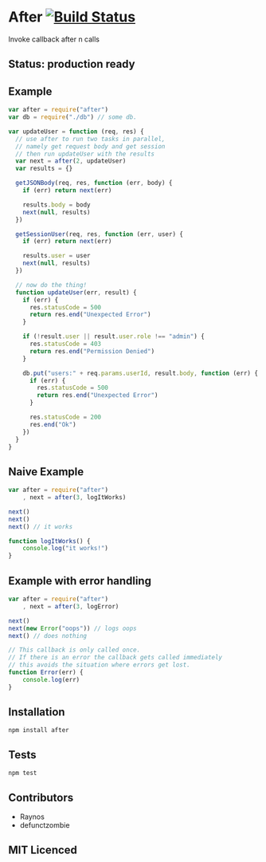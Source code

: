 # After [![Build Status][1]][2]

Invoke callback after n calls

## Status: production ready

## Example

```js
var after = require("after")
var db = require("./db") // some db.

var updateUser = function (req, res) {
  // use after to run two tasks in parallel,
  // namely get request body and get session
  // then run updateUser with the results
  var next = after(2, updateUser)
  var results = {}

  getJSONBody(req, res, function (err, body) {
    if (err) return next(err)

    results.body = body
    next(null, results)
  })

  getSessionUser(req, res, function (err, user) {
    if (err) return next(err)

    results.user = user
    next(null, results)
  })

  // now do the thing!
  function updateUser(err, result) {
    if (err) {
      res.statusCode = 500
      return res.end("Unexpected Error")
    }

    if (!result.user || result.user.role !== "admin") {
      res.statusCode = 403
      return res.end("Permission Denied")
    }

    db.put("users:" + req.params.userId, result.body, function (err) {
      if (err) {
        res.statusCode = 500
        return res.end("Unexpected Error")
      }

      res.statusCode = 200
      res.end("Ok")  
    })   
  }
}
```

## Naive Example

```js
var after = require("after")
    , next = after(3, logItWorks)

next()
next()
next() // it works

function logItWorks() {
    console.log("it works!")
}
```

## Example with error handling

```js
var after = require("after")
    , next = after(3, logError)

next()
next(new Error("oops")) // logs oops
next() // does nothing

// This callback is only called once.
// If there is an error the callback gets called immediately
// this avoids the situation where errors get lost.
function Error(err) {
    console.log(err)
}
```

## Installation

`npm install after`

## Tests

`npm test`

## Contributors

 - Raynos
 - defunctzombie

## MIT Licenced

  [1]: https://secure.travis-ci.org/Raynos/after.png
  [2]: http://travis-ci.org/Raynos/after
  [3]: http://raynos.org/blog/2/Flow-control-in-node.js
  [4]: http://stackoverflow.com/questions/6852059/determining-the-end-of-asynchronous-operations-javascript/6852307#6852307
  [5]: http://stackoverflow.com/questions/6869872/in-javascript-what-are-best-practices-for-executing-multiple-asynchronous-functi/6870031#6870031
  [6]: http://stackoverflow.com/questions/6864397/javascript-performance-long-running-tasks/6889419#6889419
  [7]: http://stackoverflow.com/questions/6597493/synchronous-database-queries-with-node-js/6620091#6620091
  [8]: http://github.com/Raynos/iterators
  [9]: http://github.com/Raynos/composite
